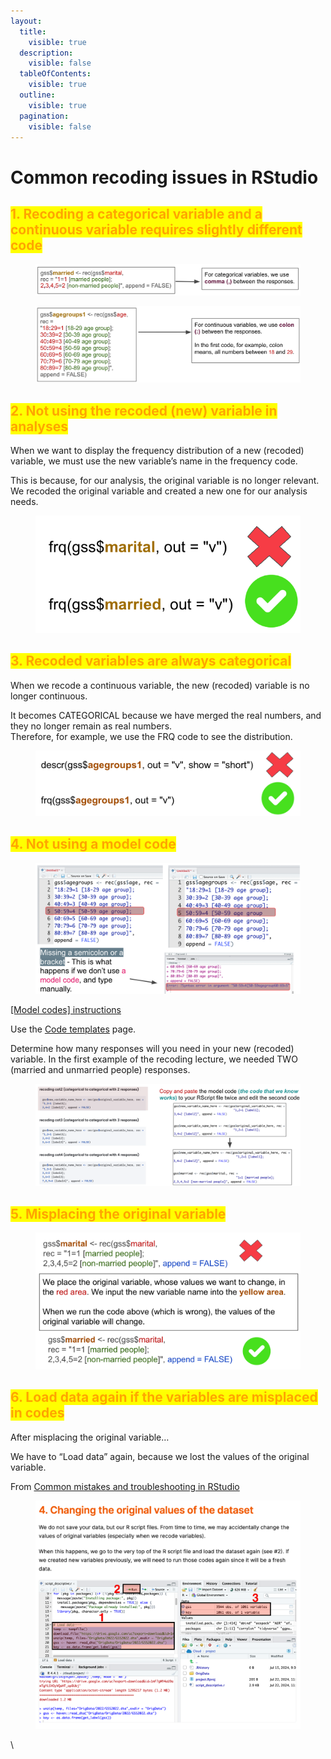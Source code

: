 ```yaml
---
layout:
  title:
    visible: true
  description:
    visible: false
  tableOfContents:
    visible: true
  outline:
    visible: true
  pagination:
    visible: false
---
```


# Common recoding issues in RStudio

## <mark style="color:orange;">1. Recoding a categorical variable and a continuous variable requires slightly different code</mark>

<figure><img src="../../../.gitbook/assets/image (39).png" alt=""><figcaption></figcaption></figure>

<figure><img src="../../../.gitbook/assets/image (40).png" alt=""><figcaption></figcaption></figure>

## <mark style="color:orange;">2. Not using the recoded (new) variable in analyses</mark>

When we want to display the frequency distribution of a new (recoded) variable, we must use the new variable’s name in the frequency code.&#x20;

This is because, for our analysis, the original variable is no longer relevant. We recoded the original variable and created a new one for our analysis needs.

<figure><img src="../../../.gitbook/assets/image (41).png" alt=""><figcaption></figcaption></figure>

## <mark style="color:orange;">3. Recoded variables are always categorical</mark>

When we recode a continuous variable, the new (recoded) variable is no longer continuous.

It becomes CATEGORICAL because we have merged the real numbers, and they no longer remain as real numbers.\
Therefore, for example, we use the FRQ code to see the distribution.

<figure><img src="../../../.gitbook/assets/image (42).png" alt=""><figcaption></figcaption></figure>

## <mark style="color:orange;">4. Not using a model code</mark>

<figure><img src="../../../.gitbook/assets/image (43).png" alt=""><figcaption></figcaption></figure>

[\[Model codes\] instructions](https://ttezcan.gitbook.io/lectures/all-lectures-and-labs/r-lab/lab-resources/model-codes)

Use the [Code templates](https://ttezcan.gitbook.io/lect/all-lectures-and-labs/r-lab/lab-resources/code-templates) page.

Determine how many responses will you need in your new (recoded) variable. In the first example of the recoding lecture, we needed TWO (married and unmarried people) responses.

<figure><img src="../../../.gitbook/assets/image (45).png" alt=""><figcaption></figcaption></figure>

## <mark style="color:orange;">5. Misplacing the original variable</mark>

<figure><img src="../../../.gitbook/assets/image (44).png" alt=""><figcaption></figcaption></figure>

## <mark style="color:orange;">6. Load data again if the variables are misplaced in codes</mark>

After misplacing the original variable…&#x20;

We have to “Load data” again, because we lost the values of the original variable.

From [Common mistakes and troubleshooting in RStudio](https://ttezcan.gitbook.io/lect/all-lectures-and-labs/r-lab/lab-resources/common-mistakes-and-troubleshooting-in-rstudio)

<figure><img src="../../../.gitbook/assets/image (3).png" alt=""><figcaption></figcaption></figure>

\
